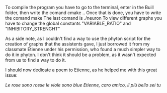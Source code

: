 To compile the program you have to go to the terminal, enter in the Buill folder, then write the comand cmake ..
Once that is done, you have to write the comand make
The last comand is ./neuron
To view different graphs you have to change the global constants "VARIABLE_RATIO" and "INHIBITORY_STRENGHT"

As a side note, as I couldn't find a way to use the phyton script for the creation of graphs that the assistents gave, I just borrowed it from my classmate Etienne under his permission, who found a much simpler way to do it in phyton. I don't think it should be a problem, as it wasn't expected from us to find a way to do it.

I should now dedicate a poem to Etienne, as he helped me with this great issue:

*Le rose sono rosse*
*le viole sono blue*
*Etienne, caro amico,*
*il più bello sei tu*
